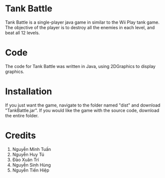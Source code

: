 # Tank Battle
Tank Battle is a single-player java game in similar to the Wii Play tank game. The objective of the player is to destroy all the enemies in each level, and beat all 12 levels.

# Code
The code for Tank Battle was written in Java, using 2DGraphics to display graphics.

# Installation
If you just want the game, navigate to the folder named "dist" and download "TankBattle.jar". If you would like the game with
the source code, download the entire folder.

# Credits
 1.  Nguyễn Minh Tuấn
 2.  Nguyễn Huy Tú
 3.  Đào Xuân Trí
 4.  Nguyễn Sinh Hùng
 5.  Nguyễn Tiến Hiệp
